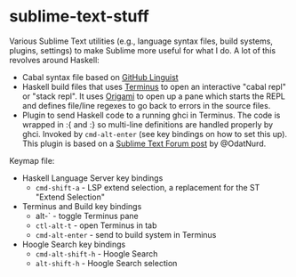 # sublime-text-stuff

Various Sublime Text utilities (e.g., language syntax files, build systems, plugins, settings) to make Sublime more useful for what I do. A lot of this revolves around Haskell:

- Cabal syntax file based on [GitHub Linguist](https://github.com/hronro/sublime-linguist-syntax/tree/master/syntaxes)
- Haskell build files that uses [Terminus](https://packagecontrol.io/packages/Terminus) to open an interactive "cabal repl" or "stack repl". It uses [Origami](https://github.com/SublimeText/Origami) to open up a pane which starts the REPL and defines file/line 
regexes to go back to errors in the source files.
- Plugin to send Haskell code to a running ghci in Terminus. The code is wrapped in :{ and :} so multi-line definitions are handled properly by ghci. Invoked by `cmd-alt-enter` (see key bindings on how to set this up). This plugin is based on a [Sublime Text Forum post](https://forum.sublimetext.com/t/how-to-highlight-text-and-send-to-embedded-terminus-termial/50306) by @OdatNurd.

Keymap file:

- Haskell Language Server key bindings
    + `cmd-shift-a` - LSP extend selection, a replacement for the ST "Extend Selection"
- Terminus and Build key bindings
    + alt-` - toggle Terminus pane
    + `ctl-alt-t` - open Terminus in tab
    + `cmd-alt-enter` - send to build system in Terminus
- Hoogle Search key bindings
    + `cmd-alt-shift-h` - Hoogle Search
    + `alt-shift-h` - Hoogle Search selection



